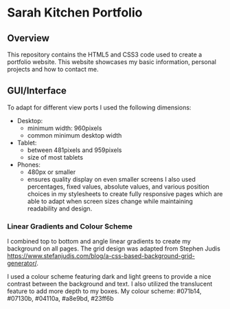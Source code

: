 # Sarah Kitchen Portfolio
## Overview
This repository contains the HTML5 and CSS3 code used to create a portfolio website. This website showcases my basic information, personal projects and how to contact me. 
## GUI/Interface
To adapt for different view ports I used the following dimensions:
  - Desktop:
      - minimum width: 960pixels
      - common minimum desktop width
  - Tablet:
      - between 481pixels and 959pixels
      - size of most tablets
   - Phones:
       - 480px or smaller
       - ensures quality display on even smaller screens
I also used percentages, fixed values, absolute values, and various position choices in my stylesheets to create fully responsive pages which are able to adapt when screen sizes change while maintaining readability and design. 
### Linear Gradients and Colour Scheme
I combined top to bottom and angle linear gradients to create my background on all pages. The grid design was adapted from Stephen Judis https://www.stefanjudis.com/blog/a-css-based-background-grid-generator/. 

I used a colour scheme featuring dark and light greens to provide a nice contrast between the background and text. I also utilized the translucent feature to add more depth to my boxes.
My colour scheme: #071b14, #07130b, #04110a, #a8e9bd, #23ff6b
